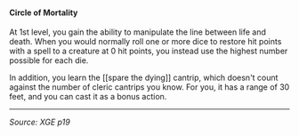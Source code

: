 #### Circle of Mortality

At 1st level, you gain the ability to manipulate the line between life and death. When you would normally roll one or more dice to restore hit points with a spell to a creature at 0 hit points, you instead use the highest number possible for each die.

In addition, you learn the [[spare the dying]] cantrip, which doesn't count against the number of cleric cantrips you know. For you, it has a range of 30 feet, and you can cast it as a bonus action.

---

*Source: XGE p19*
